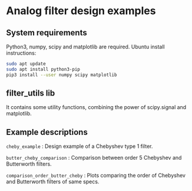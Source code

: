 # Analog filter design examples

## System requirements

Python3, numpy, scipy and matplotlib are required.
Ubuntu install instructions:

```bash
sudo apt update
sudo apt install python3-pip
pip3 install --user numpy scipy matplotlib
```

## filter_utils lib

It contains some utility functions, combining the power of scipy.signal and matplotlib.

## Example descriptions

`cheby_example`
:
Design example of a Chebyshev type 1 filter.

`butter_cheby_comparison`
:
Comparison between order 5 Chebyshev and Butterworth filters.

`comparison_order_butter_cheby`
:
Plots comparing the order of Chebyshev and Butterworth filters of same specs.
